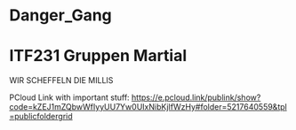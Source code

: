 # Danger_Gang
<h1>ITF231 Gruppen Martial</h1>

WIR SCHEFFELN DIE MILLIS


PCloud Link with important stuff: https://e.pcloud.link/publink/show?code=kZEJ1mZQbwWfIyyUU7Yw0UIxNibKjIfWzHy#folder=5217640559&tpl=publicfoldergrid
